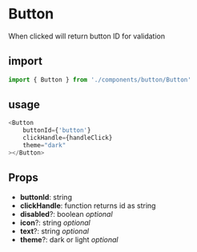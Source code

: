 # Button
<p>When clicked will return button ID for validation</p>

## import
```javascript
import { Button } from './components/button/Button'
```

## usage
```javascript
<Button 
    buttonId={'button'} 
    clickHandle={handleClick}
    theme="dark"
></Button>
```

## Props
* **buttonId**: string
* **clickHandle**: function returns id as string
* **disabled**?: boolean *optional*
* **icon**?: string *optional*
* **text**?: string *optional*
* **theme**?: dark or light *optional*

          